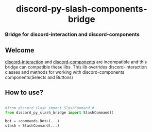 <div align="center">
  <h1>discord-py-slash-components-bridge</h1></div>
  <h3>Bridge for discord-interaction and discord-components</h3>
  
 
<h2>Welcome</h2>
 
[discord-interaction](https://github.com/goverfl0w/discord-interactions) and [discord-components](https://github.com/kiki7000/discord.py-components) are incompatible and this bridge can compatible these libs.
This lib overrides discord-interaction classes and methods for working with discord-components components(Selects and Buttons)

<h2>How to use?</h2>

```py

#from discord_slash import SlashCommand #
from discord_py_slash_bridge import SlashCommand()

bot = <commands.Bot>(...)
slash = SlashCommand(...)

```
